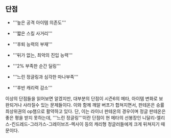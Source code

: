 단점
----

 * '''높은 공격 아이템 의존도'''
 
 * '''짧은 스킬 사거리'''
 
 * '''후퇴 능력의 부재'''
 
 * '''뒤가 없는, 최악의 진입 능력'''
 
 * '''2% 부족한 순간 딜링'''
 
 * '''느린 정글링과 심각한 마나부족'''
 
 * '''후반 캐리력 감소'''
 
이상의 단점들을 읽어보면 알겠지만, 대부분의 단점이 시즌6의 메타, 아이템 변화로 보완되거나 사라질수 있는 문제들이다. 이와 함께 깨알 버프가 합쳐지면서, 판테온은 승률 최상위권의 op챔으로 활약하고 있다. 단, 이는 라이너 판테온의 경우이며 정글 판테온은 좋은 평을 받지 못하는데, '''느린 정글링'''이란 단점이 현 메타의 선봉장인 니달리-엘리스-킨드레드-그라가스-그레이브즈-렉사이 등의 캐리형 정글러들에게 크게 뒤쳐지기 때문이다.

